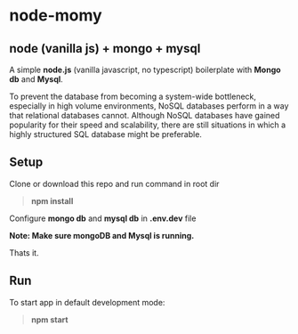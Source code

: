 # node-momy 
## node (vanilla js) + mongo + mysql

A simple **node.js** (vanilla javascript, no typescript) boilerplate with **Mongo db** and **Mysql**.

To prevent the database from becoming a system-wide bottleneck, especially in high volume environments, NoSQL databases perform in a way that relational databases cannot.
Although NoSQL databases have gained popularity for their speed and scalability, there are still situations in which a highly structured SQL database might be preferable.

## Setup
Clone or download this repo and run command in root dir
> **npm install**

Configure **mongo db** and **mysql db** in **.env.dev** file

**Note: Make sure mongoDB and Mysql is running.**

Thats it.

##  Run
To start app in default development mode:
> **npm start** 